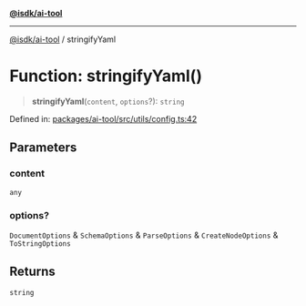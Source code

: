 [**@isdk/ai-tool**](../README.md)

***

[@isdk/ai-tool](../globals.md) / stringifyYaml

# Function: stringifyYaml()

> **stringifyYaml**(`content`, `options`?): `string`

Defined in: [packages/ai-tool/src/utils/config.ts:42](https://github.com/isdk/ai-tool.js/blob/c084189f913fb955b91b492de68bd07ce78f8c82/src/utils/config.ts#L42)

## Parameters

### content

`any`

### options?

`DocumentOptions` & `SchemaOptions` & `ParseOptions` & `CreateNodeOptions` & `ToStringOptions`

## Returns

`string`
